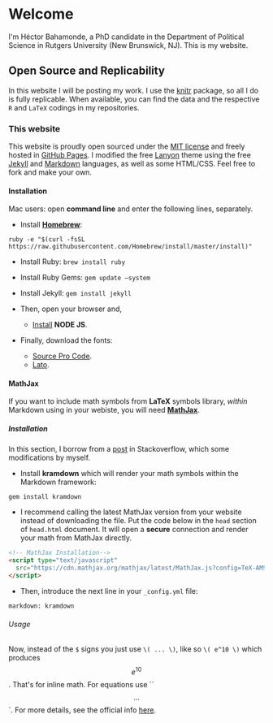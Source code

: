 # Welcome

<p class="lead">
I'm Héctor Bahamonde, a PhD candidate in the Department of Political Science in Rutgers University (New Brunswick, NJ). This is my website.
</p>


## Open Source and Replicability

In this website I will be posting my work. I use the [knitr](http://yihui.name/knitr/) package, so all I do is fully replicable. When available, you can find the data and the respective `R` and `LaTeX` codings in my repositories.

### This website
This website is proudly open sourced under the [MIT license](https://github.com/hbahamonde/hbahamonde.github.io/blob/master/LICENSE.md) and freely hosted in [GitHub Pages](https://pages.github.com). I modified the free [Lanyon](http://lanyon.getpoole.com) theme using the free [Jekyll](jekyllrb.com) and [Markdown](http://daringfireball.net/projects/markdown/) languages, as well as some HTML/CSS. Feel free to fork and make your own. 

#### Installation

Mac users: open **command line** and enter the following lines, separately.

* Install **[Homebrew](http://brew.sh)**: 

```
ruby -e "$(curl -fsSL https://raw.githubusercontent.com/Homebrew/install/master/install)"
```

* Install Ruby: `brew install ruby`
* Install Ruby Gems: `gem update —system`
* Install Jekyll: `gem install jekyll`

* Then, open your browser and,

	* [Install](https://nodejs.org) **NODE JS**.

* Finally, download the fonts:

	* [Source Pro Code](https://www.google.com/fonts/download?kit=5CnRSlG29fo96WRM6evqx3XmVIqD4Rma_X5NukQ7EX0).
	* [Lato](https://www.google.com/fonts/download?kit=NdjKCQMCiQM2g3qf94rrwQ).

#### MathJax

If you want to include math symbols from **LaTeX** symbols library, *within* Markdown using in your webiste, you will need **[MathJax](https://www.mathjax.org)**.

##### Installation

In this section, I borrow from a [post](http://stackoverflow.com/questions/10987992/using-mathjax-with-jekyll) in Stackoverflow, which some modifications by myself.

* Install **kramdown** which will render your math symbols within the Markdown framework: 

```
gem install kramdown
```

* I recommend calling the latest MathJax version from your website instead of downloading the file. Put the code below in the `head` section of `head.html` document. It will open a **secure** connection and render your math from MathJax directly.

```html
<!-- MathJax Installation-->
<script type="text/javascript"
  src="https://cdn.mathjax.org/mathjax/latest/MathJax.js?config=TeX-AMS-MML_HTMLorMML">
</script>
```

* Then, introduce the next line in your `_config.yml` file: 

```
markdown: kramdown
```

###### Usage
Now, instead of the `$` signs you just use `\( ... \)`, like so `\( e^10 \)` which produces $$e^10$$. That's for inline math. For equations use ``$$ ... $$`. For more details, see the official info [here](http://docs.mathjax.org/en/latest/tex.html#supported-latex-commands).









